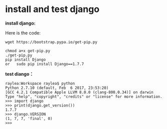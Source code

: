 # install and test django

**install django:**

Here is the code:

```
wget https://bootstrap.pypa.io/get-pip.py

chmod a+x get-pip.py
./get-pip.py
pip install Django 
or   sudo pip install Django==1.7.7
```
**test diango：**

```
raylea:Workspace raylea$ python
Python 2.7.10 (default, Feb  6 2017, 23:53:20) 
[GCC 4.2.1 Compatible Apple LLVM 8.0.0 (clang-800.0.34)] on darwin
Type "help", "copyright", "credits" or "license" for more information.
>>> import django
>>> print(django.get_version())
1.7.7
>>> django.VERSION
(1, 7, 7, 'final', 0)
>>> 
```